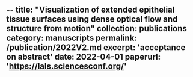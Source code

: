 --
title: "Visualization of extended epithelial tissue surfaces using dense optical flow and structure
from motion"
collection: publications
category: manuscripts
permalink: /publication/2022V2.md
excerpt: 'acceptance on abstract'
date: 2022-04-01
paperurl: 'https://lals.sciencesconf.org/' 
---
